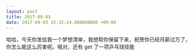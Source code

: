 ```yaml
---
layout: post
title: 2017-09-03
date: 2017-09-03 15:32:24.000000000 +09:00
---
```


哈哈，今天你发给我一个梦想清单，我想帮你保留下来，祝贺你已经月薪过万了，你怎么能这么厉害呢。哦对，还有 get 了一项乒乓球技能
